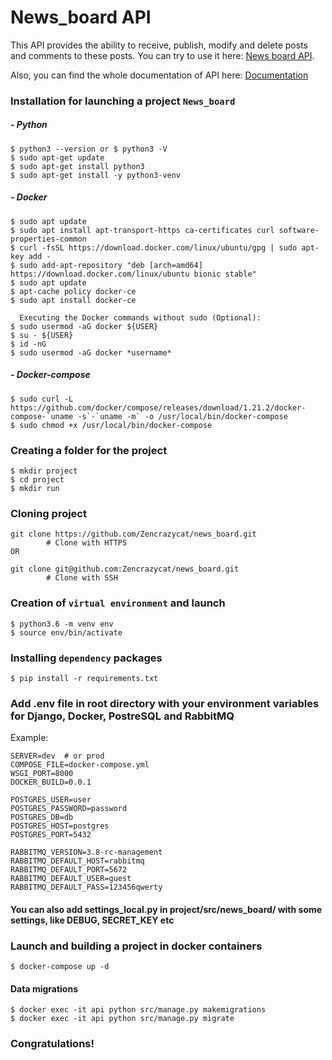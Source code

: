 # News_board API

This API provides the ability to receive, publish, modify and delete posts and comments to these posts.
You can try to use it here: [News board API](http://134.122.114.146:8000/api/v1/news_posts/posts/ "News Board").

Also, you can find the whole documentation of API here: [Documentation](https://web.postman.co/collections/10954999-e7f1b9de-b52c-4e99-97e7-3d8f30c5fd7e?version=latest&workspace=40909c67-9842-465d-843f-367334184f57#c812fcc9-c719-438a-b46b-fe5a6c9df0f6 "API's documentation")

### Installation for launching a project **`News_board`**
##### - Python
```
$ python3 --version or $ python3 -V
$ sudo apt-get update
$ sudo apt-get install python3
$ sudo apt-get install -y python3-venv
```
##### - Docker
```
$ sudo apt update
$ sudo apt install apt-transport-https ca-certificates curl software-properties-common
$ curl -fsSL https://download.docker.com/linux/ubuntu/gpg | sudo apt-key add -
$ sudo add-apt-repository "deb [arch=amd64] https://download.docker.com/linux/ubuntu bionic stable"
$ sudo apt update
$ apt-cache policy docker-ce
$ sudo apt install docker-ce

  Executing the Docker commands without sudo (Optional):
$ sudo usermod -aG docker ${USER}
$ su - ${USER}
$ id -nG
$ sudo usermod -aG docker *username*
```
##### - Docker-compose

```
$ sudo curl -L https://github.com/docker/compose/releases/download/1.21.2/docker-compose-`uname -s`-`uname -m` -o /usr/local/bin/docker-compose
$ sudo chmod +x /usr/local/bin/docker-compose
```

### Creating a folder for the project

```
$ mkdir project
$ cd project
$ mkdir run
```

### Cloning project

```
git clone https://github.com/Zencrazycat/news_board.git
        # Clone with HTTPS
OR

git clone git@github.com:Zencrazycat/news_board.git
        # Clone with SSH
```

### Creation of **`virtual environment`** and launch

```
$ python3.6 -m venv env
$ source env/bin/activate
```

### Installing **`dependency`** packages

```
$ pip install -r requirements.txt
```

### Add .env file in root directory with your environment variables for Django, Docker, PostreSQL and RabbitMQ

Example:
```
SERVER=dev  # or prod
COMPOSE_FILE=docker-compose.yml
WSGI_PORT=8000
DOCKER_BUILD=0.0.1

POSTGRES_USER=user
POSTGRES_PASSWORD=password
POSTGRES_DB=db
POSTGRES_HOST=postgres
POSTGRES_PORT=5432

RABBITMQ_VERSION=3.8-rc-management
RABBITMQ_DEFAULT_HOST=rabbitmq
RABBITMQ_DEFAULT_PORT=5672
RABBITMQ_DEFAULT_USER=guest
RABBITMQ_DEFAULT_PASS=123456qwerty
```

#### You can also add settings_local.py in project/src/news_board/ with some settings, like DEBUG, SECRET_KEY etc

### Launch and building a project in docker containers

```
$ docker-compose up -d
```
#### Data migrations
```
$ docker exec -it api python src/manage.py makemigrations
$ docker exec -it api python src/manage.py migrate
```

### Congratulations!
